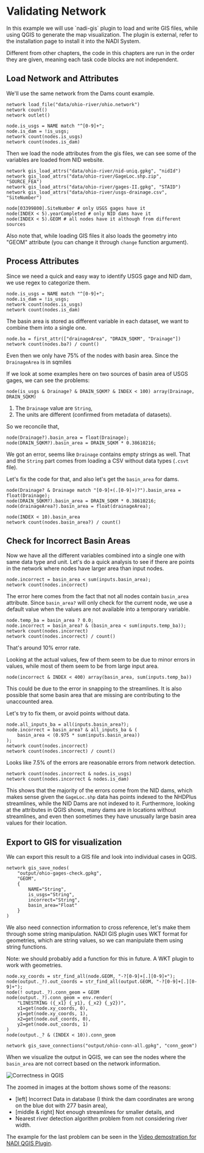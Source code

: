 # Validating Network

<div class="warning">
In this example we will use `nadi-gis` plugin to load and write GIS files, while using QGIS to generate the map visualization. The plugin is external, refer to the installation page to install it into the NADI System.

Different from other chapters, the code in this chapters are run in the order they are given, meaning each task code blocks are not independent.
</div>

## Load Network and Attributes
We'll use the same network from the Dams count example.

```task run
network load_file("data/ohio-river/ohio.network")
network count()
network outlet()

node.is_usgs = NAME match "^[0-9]+";
node.is_dam = !is_usgs;
network count(nodes.is_usgs)
network count(nodes.is_dam)
```

Then we load the node attributes from the gis files, we can see some of the variables are loaded from NID website.
```task run continue
network gis_load_attrs("data/ohio-river/nid-uniq.gpkg", "nidId")
network gis_load_attrs("data/ohio-river/GageLoc.shp.zip", "SOURCE_FEA")
network gis_load_attrs("data/ohio-river/gages-II.gpkg", "STAID")
network gis_load_attrs("data/ohio-river/usgs-drainage.csv", "SiteNumber")

node[03399800].SiteNumber # only USGS gages have it
node(INDEX < 5).yearCompleted # only NID dams have it
node(INDEX < 5).GEOM # all nodes have it although from different sources
```
Also note that, while loading GIS files it also loads the geometry into "GEOM" attribute (you can change it through `change` function argument).

<!-- Let's make them into same format to avoid future problems. -->

<!-- ```task run continue -->
<!-- node(GEOM?).GEOM = str_replace(GEOM, " 0\\)", ")"); -->
<!-- node(INDEX < 5).GEOM -->
<!-- ``` -->

## Process Attributes
Since we need a quick and easy way to identify USGS gage and NID dam, we use regex to categorize them.

```task run continue
node.is_usgs = NAME match "^[0-9]+";
node.is_dam = !is_usgs;
network count(nodes.is_usgs)
network count(nodes.is_dam)
```

The basin area is stored as different variable in each dataset, we want to combine them into a single one.

```task run continue
node.ba = first_attr(["drainageArea", "DRAIN_SQKM", "Drainage"])
network count(nodes.ba?) / count()
```
Even then we only have 75% of the nodes with basin area. Since the `DrainageArea` is in sqmiles

If we look at some examples here on two sources of basin area of USGS gages, we can see the problems:
```task run continue
node(is_usgs & Drainage? & DRAIN_SQKM? & INDEX < 100) array(Drainage, DRAIN_SQKM)
```
1. The `Drainage` value are `String`,
2. The units are different (confirmed from metadata of datasets).

So we reconcile that,
```task run continue
node(Drainage?).basin_area = float(Drainage);
node(DRAIN_SQKM?).basin_area = DRAIN_SQKM * 0.38610216;
```
We got an error, seems like `Drainage` contains empty strings as well. That and the `String` part comes from loading a CSV without data types (`.csvt` file).

Let's fix the code for that, and also let's get the `basin_area` for dams.


```task run continue
node(Drainage? & Drainage match "[0-9]+(.[0-9]+)?").basin_area = float(Drainage);
node(DRAIN_SQKM?).basin_area = DRAIN_SQKM * 0.38610216;
node(drainageArea?).basin_area = float(drainageArea);

node(INDEX < 10).basin_area
network count(nodes.basin_area?) / count()
```

## Check for Incorrect Basin Areas
Now we have all the different variables combined into a single one with same data type and unit. Let's do a quick analysis to see if there are points in the network where nodes have larger area than input nodes.

```task run continue
node.incorrect = basin_area < sum(inputs.basin_area);
network count(nodes.incorrect)
```
The error here comes from the fact that not all nodes contain `basin_area` attribute. Since `basin_area?` will only check for the current node, we use a default value when the values are not available into a temporary variable.


```task run continue
node.temp_ba = basin_area ? 0.0;
node.incorrect = basin_area? & (basin_area < sum(inputs.temp_ba));
network count(nodes.incorrect)
network count(nodes.incorrect) / count()
```
That's around 10% error rate.

Looking at the actual values, few of them seem to be due to minor errors in values, while most of them seem to be from large input area.
```task run continue
node(incorrect & INDEX < 400) array(basin_area, sum(inputs.temp_ba))
```
This could be due to the error in snapping to the streamlines. It is also possible that some basin area that are missing are contributing to the unaccounted area.
 
Let's try to fix them, or avoid points without data.
```task run continue
node.all_inputs_ba = all(inputs.basin_area?);
node.incorrect = basin_area? & all_inputs_ba & (
	basin_area < (0.975 * sum(inputs.basin_area))
);
network count(nodes.incorrect)
network count(nodes.incorrect) / count()
```
Looks like 7.5% of the errors are reasonable errors from network detection.

```task run continue
network count(nodes.incorrect & nodes.is_usgs)
network count(nodes.incorrect & nodes.is_dam)
```
This shows that the majority of the errors come from the NID dams, which makes sense given the `GageLoc.shp` data has points indexed to the NHDPlus streamlines, while the NID Dams are not indexed to it. Furthermore, looking at the attributes in QGIS shows, many dams are in locations without streamlines, and even then sometimes they have unusually large basin area values for their location.

## Export to GIS for visualization
We can export this result to a GIS file and look into individual cases in QGIS.

```task run continue
network gis_save_nodes(
    "output/ohio-gages-check.gpkg",
	"GEOM",
	{
		NAME="String",
		is_usgs="String",
		incorrect="String",
		basin_area="Float"
	}
)
```
We also need connection information to cross reference, let's make them through some string manipulation. NADI GIS plugin uses WKT format for geometries, which are string values, so we can manipulate them using string functions.

Note: we should probably add a function for this in future. A WKT plugin to work with geometries.
```task run continue
node.xy_coords = str_find_all(node.GEOM, "-?[0-9]+[.][0-9]+");
node(output._?).out_coords = str_find_all(output.GEOM, "-?[0-9]+[.][0-9]+");
node(! output._?).conn_geom = GEOM
node(output._?).conn_geom = env.render(
	"LINESTRING ({_x1} {_y1}, {_x2} {_y2})",
	x1=get(node.xy_coords, 0),
	y1=get(node.xy_coords, 1),
	x2=get(node.out_coords, 0),
	y2=get(node.out_coords, 1)
)
node(output._? & (INDEX < 10)).conn_geom

network gis_save_connections("output/ohio-conn-all.gpkg", "conn_geom")
```

When we visualize the output in QGIS, we can see the nodes where the `basin_area` are not correct based on the network information.

![Correctness in QGIS](../images/ohio-correctness-qgis.png)

The zoomed in images at the bottom shows some of the reasons:
- [left] Incorrect Data in database (I think the dam coordinates are wrong on the blue dot with 277 basin area),
- [middle & right] Not enough streamlines for smaller details, and
- Nearest river detection algorithm problem from not considering river width.

The example for the last problem can be seen in the [Video demostration for NADI QGIS Plugin](https://youtu.be/PIGoVnXb7ck?t=770).
